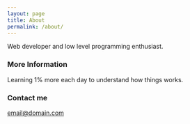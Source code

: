 ```yaml
---
layout: page
title: About
permalink: /about/
---
```


Web developer and low level programming enthusiast.

### More Information

Learning 1% more each day to understand how things works.

### Contact me

[email@domain.com](mailto:email@domain.com)